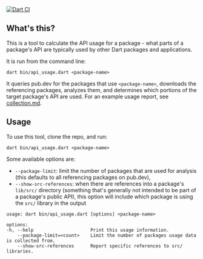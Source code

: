 [![Dart CI](https://github.com/devoncarew/corpus/actions/workflows/build.yaml/badge.svg)](https://github.com/devoncarew/corpus/actions/workflows/build.yaml)


## What's this?

This is a tool to calculate the API usage for a package - what parts of a
package's API are typically used by other Dart packages and applications.

It is run from the command line:

```
dart bin/api_usage.dart <package-name>
```

It queries pub.dev for the packages that use `<package-name>`, downloads the
referencing packages, analyzes them, and determines which portions of the target
package's API are used. For an example usage report, see
[collection.md](doc/collection.md).

## Usage

To use this tool, clone the repo, and run:

```
dart bin/api_usage.dart <package-name>
```

Some available options are:

- `--package-limit`: limit the number of packages that are used for analysis
  (this defaults to all referencing packages on pub.dev), 
- `--show-src-references`: when there are references into a package's `lib/src/`
  directory (something that's generally not intended to be part of a package's
  public API), this option will include which package is using the `src/`
  library in the output

```
usage: dart bin/api_usage.dart [options] <package-name>

options:
-h, --help                     Print this usage information.
    --package-limit=<count>    Limit the number of packages usage data is collected from.
    --show-src-references      Report specific references to src/ libraries.
```
